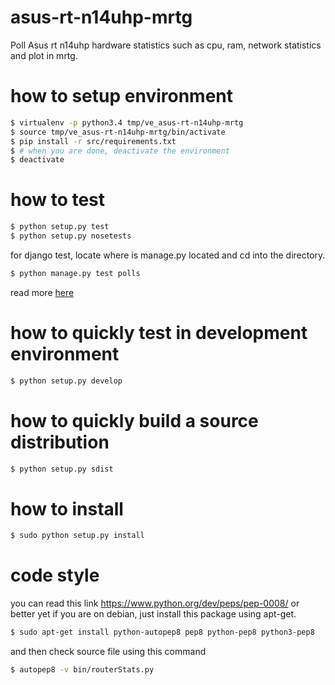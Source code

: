asus-rt-n14uhp-mrtg
===================

Poll Asus rt n14uhp hardware statistics such as cpu, ram, network statistics
and plot in mrtg.

how to setup environment
========================
```sh
$ virtualenv -p python3.4 tmp/ve_asus-rt-n14uhp-mrtg
$ source tmp/ve_asus-rt-n14uhp-mrtg/bin/activate
$ pip install -r src/requirements.txt
$ # when you are done, deactivate the environment
$ deactivate
```

how to test
===========
```sh
$ python setup.py test
$ python setup.py nosetests
```
for django test, locate where is manage.py located and cd into the directory.
```sh
$ python manage.py test polls
```

read more [here](https://nose.readthedocs.io/en/latest/setuptools_integration.html)

how to quickly test in development environment
==============================================
```sh
$ python setup.py develop
```


how to quickly build a source distribution
==========================================
```sh
$ python setup.py sdist
```

how to install
==========================================
```sh
$ sudo python setup.py install
```


code style
==========================================
you can read this link https://www.python.org/dev/peps/pep-0008/ or better yet
if you are on debian, just install this package using apt-get.

```sh
$ sudo apt-get install python-autopep8 pep8 python-pep8 python3-pep8
```

and then check source file using this command

```sh
$ autopep8 -v bin/routerStats.py
```
